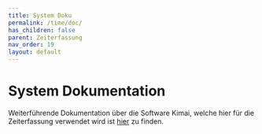```yaml
---
title: System Doku
permalink: /time/doc/
has_children: false
parent: Zeiterfassung
nav_order: 19
layout: default
---
```


# System Dokumentation

Weiterführende Dokumentation über die Software Kimai, welche hier für die Zeiterfassung verwendet wird ist [hier](https://www.kimai.org/de/dokumentation/) zu finden.
